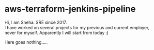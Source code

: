 # aws-terraform-jenkins-pipeline

Hi, I am Sneha. SRE since 2017.  
I have worked on several projects for my previous and current employer, never for myself. 
Apparently I will start from today :) 

Here goes nothing.....
